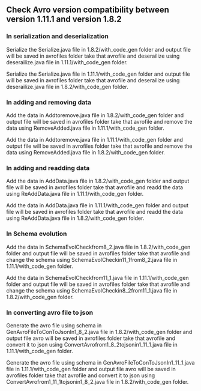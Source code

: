 ## Check Avro version compatibility between version 1.11.1 and version 1.8.2

### In serialization and deserialization 
Serialize the Serialize.java file in 1.8.2/with_code_gen folder and output file will be saved in avrofiles folder take that avrofile and deserailize using deserailize.java file in 1.11.1/with_code_gen folder. 

Serialize the Serialize.java file in 1.11.1/with_code_gen folder and output file will be saved in avrofiles folder take that avrofile and deserailize using deserailize.java file in 1.8.2/with_code_gen folder. 

### In adding and removing data 
Add the data in Addtoremove.java file in 1.8.2/with_code_gen folder and output file will be saved in avrofiles folder take that avrofile and remove the data using RemoveAdded.java file in 1.11.1/with_code_gen folder. 

Add the data in Addtoremove.java file in 1.11.1/with_code_gen folder and output file will be saved in avrofiles folder take that avrofile and remove the data using RemoveAdded.java file in 1.8.2/with_code_gen folder.

### In adding and readding data 
Add the data in AddData.java file in 1.8.2/with_code_gen folder and output file will be saved in avrofiles folder take that avrofile and readd the data using ReAddData.java file in 1.11.1/with_code_gen folder. 

Add the data in AddData.java file in 1.11.1/with_code_gen folder and output file will be saved in avrofiles folder take that avrofile and readd the data using ReAddData.java file in 1.8.2/with_code_gen folder.

### In Schema evolution 
Add the data in SchemaEvolCheckfrom8_2.java file in 1.8.2/with_code_gen folder and output file will be saved in avrofiles folder take that avrofile and change the schema using SchemaEvolCheckin11_1from8_2.java file in 1.11.1/with_code_gen folder. 

Add the data in SchemaEvolCheckfrom11_1.java file in 1.11.1/with_code_gen folder and output file will be saved in avrofiles folder take that avrofile and change the schema using SchemaEvolCheckin8_2from11_1.java file in 1.8.2/with_code_gen folder.

### In converting avro file to json

Generate the avro file using schema in GenAvroFileToConToJsonIn1_8_2.java file in 1.8.2/with_code_gen folder and output file avro will be saved in avrofiles folder take that avrofile and convert it to json using ConvertAvrofrom1_8_2tojsonin1_11_1.java file in 1.11.1/with_code_gen folder. 

Generate the avro file using schema in GenAvroFileToConToJsonIn1_11_1.java file in 1.11.1/with_code_gen folder and output file avro will be saved in avrofiles folder take that avrofile and convert it to json using ConvertAvrofrom1_11_1tojsonin1_8_2.java file in 1.8.2/with_code_gen folder.
